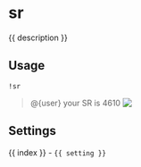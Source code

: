 # sr

<script setup>
import { settings as s } from "../../settings/sr.js"
const { description, ...settings } = s
</script>

{{ description }}

## Usage

`!sr`

> <div style="display: flex;">@{user} your SR is 4610&nbsp<img src="https://static-cdn.jtvnw.net/emoticons/v2/305954156/default/dark/1.0"></div>

## Settings
<div v-for="(setting, index) in settings">
{{ index }} - <code>{{ setting }}</code>
</div>
